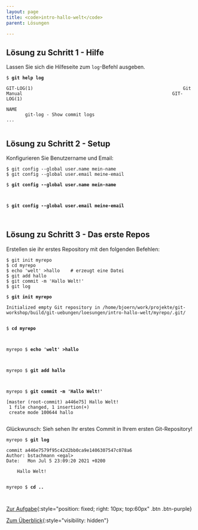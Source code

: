 ```yaml
---
layout: page
title: <code>intro-hallo-welt</code>
parent: Lösungen

---
```

## Lösung zu Schritt 1 - Hilfe

Lassen Sie sich die Hilfeseite zum `log`-Befehl ausgeben.


<pre><code>$ <b>git help log</b><br><br>GIT-LOG(1)                                                        Git Manual                                                        GIT-LOG(1)<br><br>NAME<br>       git-log - Show commit logs<br>...<br><br></code></pre>


## Lösung zu Schritt 2 - Setup

Konfigurieren Sie Benutzername und Email:

    $ git config --global user.name mein-name
    $ git config --global user.email meine-email


<pre><code>$ <b>git config --global user.name mein-name</b><br><br><br></code></pre>



<pre><code>$ <b>git config --global user.email meine-email</b><br><br><br></code></pre>


## Lösung zu Schritt 3 - Das erste Repos

Erstellen sie ihr erstes Repository mit den folgenden Befehlen:

    $ git init myrepo
    $ cd myrepo
    $ echo 'welt' >hallo    # erzeugt eine Datei
    $ git add hallo
    $ git commit -m 'Hallo Welt!'
    $ git log


<pre><code>$ <b>git init myrepo </b><br><br>Initialized empty Git repository in /home/bjoern/work/projekte/git-workshop/build/git-uebungen/loesungen/intro-hallo-welt/myrepo/.git/<br><br></code></pre>



<pre><code>$ <b>cd myrepo</b><br><br><br></code></pre>



<pre><code>myrepo $ <b>echo 'welt' &gt;hallo</b><br><br><br></code></pre>



<pre><code>myrepo $ <b>git add hallo</b><br><br><br></code></pre>



<pre><code>myrepo $ <b>git commit -m 'Hallo Welt!'</b><br><br>[master (root-commit) a446e75] Hallo Welt!<br> 1 file changed, 1 insertion(+)<br> create mode 100644 hallo<br><br></code></pre>


Glückwunsch: Sieh sehen Ihr erstes Commit in Ihrem ersten Git-Repository!


<pre><code>myrepo $ <b>git log</b><br><br>commit a446e7579f95c42d2bb0ca9e1406307547c078a6<br>Author: bstachmann &lt;egal&gt;<br>Date:   Mon Jul 5 23:09:20 2021 +0200<br><br>    Hallo Welt!<br><br></code></pre>



<pre><code>myrepo $ <b>cd ..</b><br><br><br></code></pre>


[Zur Aufgabe](aufgabe-intro-hallo-welt.html){:style="position: fixed; right: 10px; top:60px" .btn .btn-purple}

[Zum Überblick](../../ueberblick.html){:style="visibility: hidden"}

